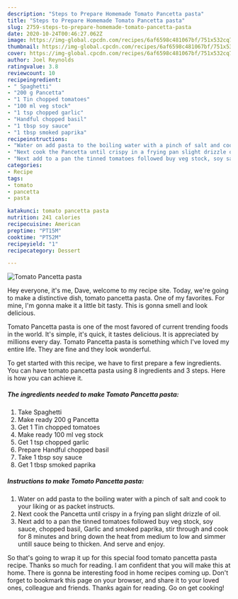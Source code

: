 ```yaml
---
description: "Steps to Prepare Homemade Tomato Pancetta pasta"
title: "Steps to Prepare Homemade Tomato Pancetta pasta"
slug: 2759-steps-to-prepare-homemade-tomato-pancetta-pasta
date: 2020-10-24T00:46:27.062Z
image: https://img-global.cpcdn.com/recipes/6af6598c481067bf/751x532cq70/tomato-pancetta-pasta-recipe-main-photo.jpg
thumbnail: https://img-global.cpcdn.com/recipes/6af6598c481067bf/751x532cq70/tomato-pancetta-pasta-recipe-main-photo.jpg
cover: https://img-global.cpcdn.com/recipes/6af6598c481067bf/751x532cq70/tomato-pancetta-pasta-recipe-main-photo.jpg
author: Joel Reynolds
ratingvalue: 3.8
reviewcount: 10
recipeingredient:
- " Spaghetti"
- "200 g Pancetta"
- "1 Tin chopped tomatoes"
- "100 ml veg stock"
- "1 tsp chopped garlic"
- "Handful chopped basil"
- "1 tbsp soy sauce"
- "1 tbsp smoked paprika"
recipeinstructions:
- "Water on add pasta to the boiling water with a pinch of salt and cook to your liking or as packet instructs."
- "Next cook the Pancetta until crispy in a frying pan slight drizzle of oil."
- "Next add to a pan the tinned tomatoes followed buy veg stock, soy sauce, chopped basil, Garlic and smoked paprika, stir through and cook for 8 minutes and bring down the heat from medium to low and simmer untill sauce being to thicken. And serve and enjoy."
categories:
- Recipe
tags:
- tomato
- pancetta
- pasta

katakunci: tomato pancetta pasta 
nutrition: 241 calories
recipecuisine: American
preptime: "PT15M"
cooktime: "PT52M"
recipeyield: "1"
recipecategory: Dessert

---
```



![Tomato Pancetta pasta](https://img-global.cpcdn.com/recipes/6af6598c481067bf/751x532cq70/tomato-pancetta-pasta-recipe-main-photo.jpg)

Hey everyone, it's me, Dave, welcome to my recipe site. Today, we're going to make a distinctive dish, tomato pancetta pasta. One of my favorites. For mine, I'm gonna make it a little bit tasty. This is gonna smell and look delicious.



Tomato Pancetta pasta is one of the most favored of current trending foods in the world. It's simple, it's quick, it tastes delicious. It is appreciated by millions every day. Tomato Pancetta pasta is something which I've loved my entire life. They are fine and they look wonderful.


To get started with this recipe, we have to first prepare a few ingredients. You can have tomato pancetta pasta using 8 ingredients and 3 steps. Here is how you can achieve it.

<!--inarticleads1-->

##### The ingredients needed to make Tomato Pancetta pasta:

1. Take  Spaghetti
1. Make ready 200 g Pancetta
1. Get 1 Tin chopped tomatoes
1. Make ready 100 ml veg stock
1. Get 1 tsp chopped garlic
1. Prepare Handful chopped basil
1. Take 1 tbsp soy sauce
1. Get 1 tbsp smoked paprika




<!--inarticleads2-->

##### Instructions to make Tomato Pancetta pasta:

1. Water on add pasta to the boiling water with a pinch of salt and cook to your liking or as packet instructs.
1. Next cook the Pancetta until crispy in a frying pan slight drizzle of oil.
1. Next add to a pan the tinned tomatoes followed buy veg stock, soy sauce, chopped basil, Garlic and smoked paprika, stir through and cook for 8 minutes and bring down the heat from medium to low and simmer untill sauce being to thicken. And serve and enjoy.




So that's going to wrap it up for this special food tomato pancetta pasta recipe. Thanks so much for reading. I am confident that you will make this at home. There is gonna be interesting food in home recipes coming up. Don't forget to bookmark this page on your browser, and share it to your loved ones, colleague and friends. Thanks again for reading. Go on get cooking!
